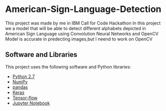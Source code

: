 # American-Sign-Language-Detection

This project was made by me in IBM Call for Code Hackathon 
In this project we a model that will be able to detect different alphabets depicted in American Sign Language using Convolution Neural Networks and OpenCV
Model is accurate in predecting images,but I neend to work on OpenCV


## Software and Libraries
This project uses the following software and Python libraries:

* [Python 2.7](https://www.python.org/download/releases/2.7/)
* [NumPy](http://www.numpy.org/)
* [pandas](http://pandas.pydata.org/)
* [Keras](https://keras.io/)
* [Tensor-flow](https://www.tensorflow.org)
* [Jupyter Notebook](http://ipython.org/notebook.html)
